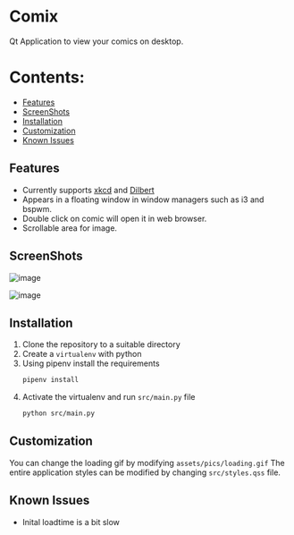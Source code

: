 # Comix

Qt Application to view your comics on desktop.

# Contents:

- [Features](#features)
- [ScreenShots](#screenshots)
- [Installation](#installation)
- [Customization](#customization)
- [Known Issues](#known-issues)

## Features

- Currently supports [xkcd](https://xkcd.com/) and [Dilbert](https://dilbert.com/)
- Appears in a floating window in window managers such as i3 and bspwm.
- Double click on comic will open it in web browser.
- Scrollable area for image.

## ScreenShots

![image](https://user-images.githubusercontent.com/72289243/175564605-6704930e-101e-44df-83cb-012d40141187.png)

![image](https://user-images.githubusercontent.com/72289243/175564681-60e6e300-900a-4f73-862e-dd783196f8da.png)

## Installation

1. Clone the repository to a suitable directory
2. Create a `virtualenv` with python
3. Using pipenv install the requirements
   ```sh
   pipenv install
   ```
4. Activate the virtualenv and run `src/main.py` file
   ```sh
   python src/main.py
   ```

## Customization

You can change the loading gif by modifying `assets/pics/loading.gif`
The entire application styles can be modified by changing `src/styles.qss` file.

## Known Issues

- Inital loadtime is a bit slow

